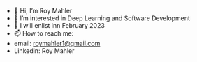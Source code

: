 - 👋 Hi, I’m Roy Mahler
- 👀 I’m interested in Deep Learning and Software Development
- 🌱 I will enlist inn February 2023
- 📫 How to reach me:
- email: roymahler1@gmail.com
- Linkedin: Roy Mahler

<!---
roymahler/roymahler is a ✨ special ✨ repository because its `README.md` (this file) appears on your GitHub profile.
You can click the Preview link to take a look at your changes.
--->
